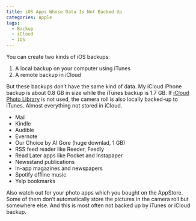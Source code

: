 ```yaml
---
title: iOS Apps Whose Data Is Not Backed Up
categories: Apple
tags:
  - Backup
  - iCloud
  - iOS
---
```

You can create two kinds of iOS backups:

1.  A local backup on your computer using iTunes
2.  A remote backup in iCloud

But these backups don’t have the same kind of data. My iCloud iPhone backup is about 0.8 GB in size while the iTunes backup is 1.7 GB. If [iCloud Photo Library](/icloud-photo-library-photos) is not used, the camera roll is also locally backed-up to iTunes. Almost everything not stored in iCloud.

* Mail
* Kindle
* Audible
* Evernote
* Our Choice by Al Gore (huge downlad, 1 GB)
* RSS feed reader like Reeder, Feedly
* Read Later apps like Pocket and Instapaper
* Newsstand publications
* In-app magazines and newspapers
* Spotify offline music
* Yelp bookmarks

Also watch out for your photo apps which you bought on the AppStore. Some of them don’t automatically store the pictures in the camera roll but somewhere else. And this is most often not backed up by iTunes or iCloud backup.
